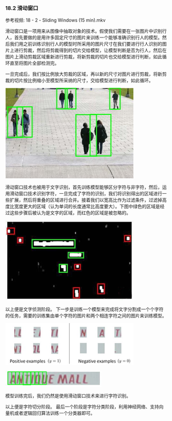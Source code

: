 ### 18.2 滑动窗口

参考视频: 18 - 2 - Sliding Windows (15 min).mkv

滑动窗口是一项用来从图像中抽取对象的技术。假使我们需要在一张图片中识别行人，首先要做的是用许多固定尺寸的图片来训练一个能够准确识别行人的模型。然后我们用之前训练识别行人的模型时所采用的图片尺寸在我们要进行行人识别的图片上进行剪裁，然后将剪裁得到的切片交给模型，让模型判断是否为行人，然后在图片上滑动剪裁区域重新进行剪裁，将新剪裁的切片也交给模型进行判断，如此循环直至将图片全部检测完。

一旦完成后，我们按比例放大剪裁的区域，再以新的尺寸对图片进行剪裁，将新剪裁的切片按比例缩小至模型所采纳的尺寸，交给模型进行判断，如此循环。

![](../../images/1e00d03719e20eeaf1f414f99d7f4109.jpg)

滑动窗口技术也被用于文字识别，首先训练模型能够区分字符与非字符，然后，运用滑动窗口技术识别字符，一旦完成了字符的识别，我们将识别得出的区域进行一些扩展，然后将重叠的区域进行合并。接着我们以宽高比作为过滤条件，过滤掉高度比宽度更大的区域（认为单词的长度通常比高度要大）。下图中绿色的区域是经过这些步骤后被认为是文字的区域，而红色的区域是被忽略的。

![](../../images/bc48a4b0c7257591643eb50f2bf46db6.jpg)

以上便是文字侦测阶段。
下一步是训练一个模型来完成将文字分割成一个个字符的任务，需要的训练集由单个字符的图片和两个相连字符之间的图片来训练模型。

![](../../images/0a930f2083bbeb85837f018b74fd0a02.jpg)

![](../../images/0bde4f379c8a46c2074336ecce1a955f.jpg)

模型训练完后，我们仍然是使用滑动窗口技术来进行字符识别。

以上便是字符切分阶段。
最后一个阶段是字符分类阶段，利用神经网络、支持向量机或者逻辑回归算法训练一个分类器即可。

